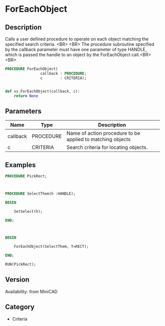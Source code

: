 # ForEachObject

## Description
Calls a user defined procedure to operate on each object matching the specified search criteria. &lt;BR&gt;
&lt;BR&gt;
The procedure subroutine specified by the callback parameter must have one parameter of type HANDLE, which is passed the handle to an object by the ForEachObject call.&lt;BR&gt;
&lt;BR&gt;


```pascal
PROCEDURE ForEachObject(
				callback : PROCEDURE;
				c        : CRITERIA);
```

```python

def vs.ForEachObject(callback, c):
    return None
```

## Parameters
|Name|Type|Description|
|---|---|---|
|callback|PROCEDURE|Name of action procedure to be applied to matching objects|
|c|CRITERIA|Search criteria for locating objects.|

## Examples
```pascal
PROCEDURE PickRect;



PROCEDURE SelectThem(h :HANDLE);

BEGIN

	SetSelect(h);

END;



BEGIN

	ForEachObject(SelectThem, T=RECT);

END;

RUN(PickRect);


```

## Version
Availability: from MiniCAD
## Category
* Criteria

